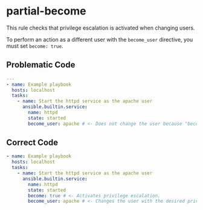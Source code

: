 # partial-become

This rule checks that privilege escalation is activated when changing users.

To perform an action as a different user with the `become_user` directive, you must set `become: true`.

## Problematic Code

```yaml
---
- name: Example playbook
  hosts: localhost
  tasks:
    - name: Start the httpd service as the apache user
      ansible.builtin.service:
        name: httpd
        state: started
        become_user: apache # <- Does not change the user because "become: true" is not set.
```

## Correct Code

```yaml
- name: Example playbook
  hosts: localhost
  tasks:
    - name: Start the httpd service as the apache user
      ansible.builtin.service:
        name: httpd
        state: started
        become: true # <- Activates privilege escalation.
        become_user: apache # <- Changes the user with the desired privileges.
```
